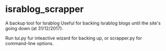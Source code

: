 # israblog_scrapper
A backup tool for Israblog
Useful for backing Israblog blogs until the site's going down (at 31/12/2017).

Run tui.py fur inteactive wizard for backing up, or scrapper.py for command-line options.
